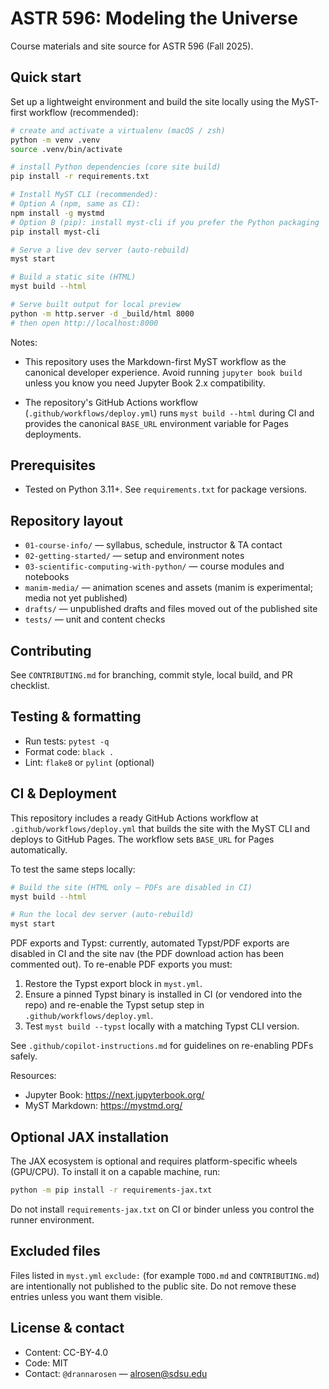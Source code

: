 
# ASTR 596: Modeling the Universe

Course materials and site source for ASTR 596 (Fall 2025).

## Quick start

Set up a lightweight environment and build the site locally using the MyST-first workflow (recommended):

```bash
# create and activate a virtualenv (macOS / zsh)
python -m venv .venv
source .venv/bin/activate

# install Python dependencies (core site build)
pip install -r requirements.txt

# Install MyST CLI (recommended):
# Option A (npm, same as CI):
npm install -g mystmd
# Option B (pip): install myst-cli if you prefer the Python packaging
pip install myst-cli

# Serve a live dev server (auto-rebuild)
myst start

# Build a static site (HTML)
myst build --html

# Serve built output for local preview
python -m http.server -d _build/html 8000
# then open http://localhost:8000
```

Notes:

- This repository uses the Markdown-first MyST workflow as the canonical developer experience. Avoid running `jupyter book build` unless you know you need Jupyter Book 2.x compatibility.

- The repository's GitHub Actions workflow (`.github/workflows/deploy.yml`) runs `myst build --html` during CI and provides the canonical `BASE_URL` environment variable for Pages deployments.

## Prerequisites

- Tested on Python 3.11+. See `requirements.txt` for package versions.

## Repository layout

- `01-course-info/` — syllabus, schedule, instructor & TA contact
- `02-getting-started/` — setup and environment notes
- `03-scientific-computing-with-python/` — course modules and notebooks
- `manim-media/` — animation scenes and assets (manim is experimental; media not yet published)
- `drafts/` — unpublished drafts and files moved out of the published site
- `tests/` — unit and content checks

## Contributing

See `CONTRIBUTING.md` for branching, commit style, local build, and PR checklist.

## Testing & formatting

- Run tests: `pytest -q`
- Format code: `black .`
- Lint: `flake8` or `pylint` (optional)


## CI & Deployment

This repository includes a ready GitHub Actions workflow at `.github/workflows/deploy.yml` that builds the site with the MyST CLI and deploys to GitHub Pages. The workflow sets `BASE_URL` for Pages automatically.

To test the same steps locally:

```bash
# Build the site (HTML only — PDFs are disabled in CI)
myst build --html

# Run the local dev server (auto-rebuild)
myst start
```

PDF exports and Typst: currently, automated Typst/PDF exports are disabled in CI and the site nav (the PDF download action has been commented out). To re-enable PDF exports you must:

1. Restore the Typst export block in `myst.yml`.
2. Ensure a pinned Typst binary is installed in CI (or vendored into the repo) and re-enable the Typst setup step in `.github/workflows/deploy.yml`.
3. Test `myst build --typst` locally with a matching Typst CLI version.

See `.github/copilot-instructions.md` for guidelines on re-enabling PDFs safely.

Resources:

- Jupyter Book: <https://next.jupyterbook.org/>
- MyST Markdown: <https://mystmd.org/>

## Optional JAX installation

The JAX ecosystem is optional and requires platform-specific wheels (GPU/CPU). To install it on a capable machine, run:

```bash
python -m pip install -r requirements-jax.txt
```

Do not install `requirements-jax.txt` on CI or binder unless you control the runner environment.

## Excluded files

Files listed in `myst.yml` `exclude:` (for example `TODO.md` and `CONTRIBUTING.md`) are intentionally not published to the public site. Do not remove these entries unless you want them visible.

## License & contact

- Content: CC-BY-4.0
- Code: MIT
- Contact: `@drannarosen` — <alrosen@sdsu.edu>

